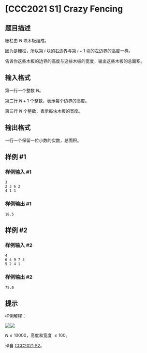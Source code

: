 # [CCC2021 S1] Crazy Fencing

## 题目描述

栅栏由 $N$ 块木板组成。

因为是栅栏，所以第 $i$ 块的右边界与第 $i+1$ 块的左边界的高度一样。

告诉你这些木板的边界的高度与这些木板的宽度，输出这些木板的总面积。

## 输入格式

第一行一个整数 $N$。

第二行 $N+1$ 个整数，表示每个边界的高度。

第三行 $N$ 个整数，表示每块木板的宽度。

## 输出格式

一行一个保留一位小数的实数，总面积。

## 样例 #1

### 样例输入 #1
```
3
2 3 6 2
4 1 1
```

### 样例输出 #1

```
18.5
```

## 样例 #2

### 样例输入 #2
```
4
6 4 9 7 3
5 2 4 1
```

### 样例输出 #2

```
75.0
```

## 提示

样例解释：

![](https://cdn.luogu.com.cn/upload/image_hosting/doy8i2lm.png)![](https://cdn.luogu.com.cn/upload/image_hosting/3q9oe7v5.png)

$N\leq 10000$，高度和宽度 $\leq 100$。

译自 [CCC2021 S2](https://cemc.math.uwaterloo.ca/contests/computing/past_ccc_contests/2021/ccc/seniorEF.pdf)。
